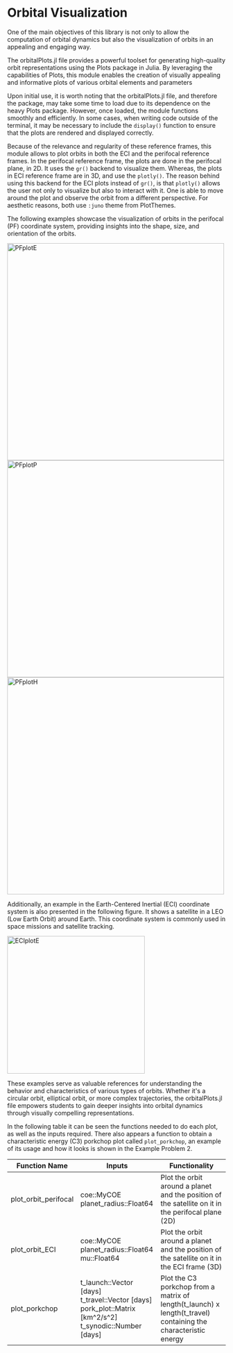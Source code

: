 # Orbital Visualization

One of the main objectives of this library is not only to allow the computation of orbital dynamics but also the visualization of orbits in an appealing and engaging way. 

The orbitalPlots.jl file provides a powerful toolset for generating high-quality orbit representations using the Plots package in Julia. By leveraging the capabilities of Plots, this module enables the creation of visually appealing and informative plots of various orbital elements and parameters

Upon initial use, it is worth noting that the orbitalPlots.jl file, and therefore the package, may take some time to load due to its dependence on the heavy Plots package. However, once loaded, the module functions smoothly and efficiently. In some cases, when writing code outside of the terminal, it may be necessary to include the `display()` function to ensure that the plots are rendered and displayed correctly.

Because of the relevance and regularity of these reference frames, this module allows to plot orbits in both the ECI and the perifocal reference frames. In the perifocal reference frame, the plots are done in the perifocal plane, in 2D. It uses the `gr()` backend to visualize them. Whereas, the plots in ECI reference frame are in 3D, and use the `plotly()`. The reason behind using this backend for the ECI plots instead of `gr()`, is that `plotly()` allows the user not only to visualize but also to interact with it. One is able to move around the plot and observe the orbit from a different perspective. For aesthetic reasons, both use `:juno` theme from PlotThemes.

The following examples showcase the visualization of orbits in the perifocal (PF) coordinate system, providing insights into the shape, size, and orientation of the orbits. 

<img src="https://user-images.githubusercontent.com/115453770/252145648-41c6bdc4-0f6c-4f74-a0f5-28fb103ee045.png" alt="PFplotE" width="500px">
<img src="https://user-images.githubusercontent.com/115453770/252145662-0bd3a9d6-ca44-44a9-a334-cd0974eae2a8.png" alt="PFplotP" width="500px">
<img src="https://user-images.githubusercontent.com/115453770/252145661-eb68951a-56eb-43f5-8e64-484efaee26cb.png" alt="PFplotH" width="500px">


Additionally, an example in the Earth-Centered Inertial (ECI) coordinate system is also presented in the following figure. It shows a satellite in a LEO (Low Earth Orbit) around Earth. This coordinate system is commonly used in space missions and satellite tracking.

<img width="317" alt="ECIplotE" src="https://user-images.githubusercontent.com/115453770/252145671-1878ad27-0e1c-4335-9731-f7fa6baace5c.png">

These examples serve as valuable references for understanding the behavior and characteristics of various types of orbits. Whether it's a circular orbit, elliptical orbit, or more complex trajectories, the orbitalPlots.jl file empowers students to gain deeper insights into orbital dynamics through visually compelling representations.

In the following table it can be seen the functions needed to do each plot, as well as the inputs required. There also appears a function to obtain a characteristic energy (C3) porkchop plot called `plot_porkchop`, an example of its usage and how it looks is shown in the Example Problem 2.

| Function Name          | Inputs                                            | Functionality                                                                                               |
|------------------------|---------------------------------------------------|-------------------------------------------------------------------------------------------------------------|
| plot\_orbit\_perifocal   | coe::MyCOE<br>planet\_radius::Float64              | Plot the orbit around a planet and the position of the satellite on it in the perifocal plane (2D)        |
| plot\_orbit\_ECI         | coe::MyCOE<br>planet\_radius::Float64<br>mu::Float64 | Plot the orbit around a planet and the position of the satellite on it in the ECI frame (3D)              |
| plot\_porkchop          | t\_launch::Vector [days]<br>t_travel::Vector [days]<br>pork\_plot::Matrix [km^2/s^2]<br>t\_synodic::Number [days] | Plot the C3 porkchop from a matrix of length(t\_launch) x length(t\_travel) containing the characteristic energy |
